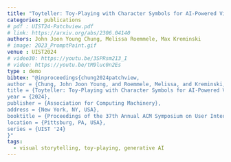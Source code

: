 ```yaml
---
title: "Toyteller: Toy-Playing with Character Symbols for AI-Powered Visual Storytelling"
categories: publications
# pdf : UIST24-Patchview.pdf
# link: https://arxiv.org/abs/2306.04140
authors: John Joon Young Chung, Melissa Roemmele, Max Kreminski
# image: 2023_PromptPaint.gif
venue : UIST2024
# video30: https://youtu.be/3SPRsm213_I
# video: https://youtu.be/tM9luc0n2Es
type : demo
bibtex: "@inproceedings{chung2024patchview,
author = {Chung, John Joon Young, and Roemmele, Melissa, and Kreminski, Max},
title = {Toyteller: Toy-Playing with Character Symbols for AI-Powered Visual Storytelling},
year = {2024},
publisher = {Association for Computing Machinery},
address = {New York, NY, USA},
booktitle = {Proceedings of the 37th Annual ACM Symposium on User Interface Software and Technology},
location = {Pittsburg, PA, USA},
series = {UIST '24}
}"
tags:
  - visual storytelling, toy-playing, generative AI
---
```

